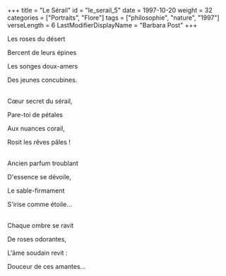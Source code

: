 +++
title = "Le Sérail"
id = "le_serail_5"
date = 1997-10-20
weight = 32
categories = ["Portraits", "Flore"]
tags = ["philosophie", "nature", "1997"]
verseLength = 6
LastModifierDisplayName = "Barbara Post"
+++

Les roses du désert

Bercent de leurs épines

Les songes doux-amers

Des jeunes concubines.

 \
Cœur secret du sérail,

Pare-toi de pétales

Aux nuances corail,

Rosit les rêves pâles !

 \
Ancien parfum troublant

D'essence se dévoile,

Le sable-firmament

S'irise comme étoile...

 \
Chaque ombre se ravit

De roses odorantes,

L'âme soudain revit :

Douceur de ces amantes...
